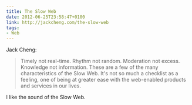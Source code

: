 ```yaml
---
title: The Slow Web
date: 2012-06-25T23:58:47+0100
link: http://jackcheng.com/the-slow-web
tags:
- Web
---
```

Jack Cheng:

> Timely not real-time. Rhythm not random. Moderation not excess. Knowledge not information. These are a few of the many characteristics of the Slow Web. It's not so much a checklist as a feeling, one of being at greater ease with the web-enabled products and services in our lives.

I like the sound of the Slow Web.
